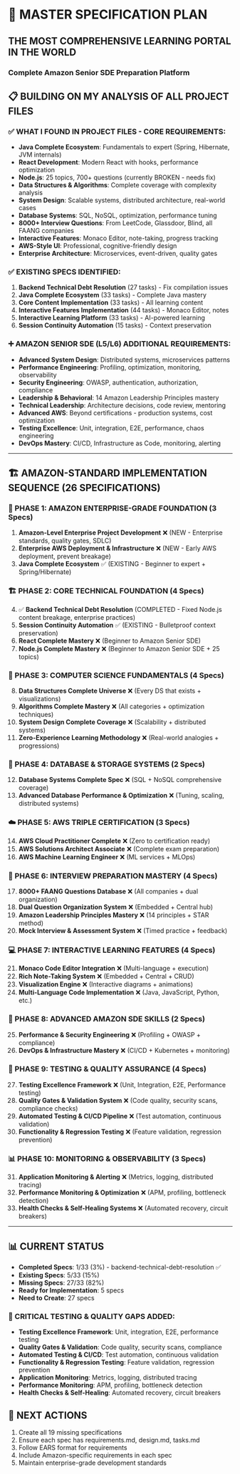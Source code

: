 # 🎯 MASTER SPECIFICATION PLAN
## THE MOST COMPREHENSIVE LEARNING PORTAL IN THE WORLD
### Complete Amazon Senior SDE Preparation Platform

## 📋 **BUILDING ON MY ANALYSIS OF ALL PROJECT FILES**

### **✅ WHAT I FOUND IN PROJECT FILES - CORE REQUIREMENTS:**
- **Java Complete Ecosystem**: Fundamentals to expert (Spring, Hibernate, JVM internals)
- **React Development**: Modern React with hooks, performance optimization
- **Node.js**: 25 topics, 700+ questions (currently BROKEN - needs fix)
- **Data Structures & Algorithms**: Complete coverage with complexity analysis
- **System Design**: Scalable systems, distributed architecture, real-world cases
- **Database Systems**: SQL, NoSQL, optimization, performance tuning
- **8000+ Interview Questions**: From LeetCode, Glassdoor, Blind, all FAANG companies
- **Interactive Features**: Monaco Editor, note-taking, progress tracking
- **AWS-Style UI**: Professional, cognitive-friendly design
- **Enterprise Architecture**: Microservices, event-driven, quality gates

### **✅ EXISTING SPECS IDENTIFIED:**
1. **Backend Technical Debt Resolution** (27 tasks) - Fix compilation issues
2. **Java Complete Ecosystem** (33 tasks) - Complete Java mastery
3. **Core Content Implementation** (33 tasks) - All learning content
4. **Interactive Features Implementation** (44 tasks) - Monaco Editor, notes
5. **Interactive Learning Platform** (33 tasks) - AI-powered learning
6. **Session Continuity Automation** (15 tasks) - Context preservation

### **➕ AMAZON SENIOR SDE (L5/L6) ADDITIONAL REQUIREMENTS:**
- **Advanced System Design**: Distributed systems, microservices patterns
- **Performance Engineering**: Profiling, optimization, monitoring, observability
- **Security Engineering**: OWASP, authentication, authorization, compliance
- **Leadership & Behavioral**: 14 Amazon Leadership Principles mastery
- **Technical Leadership**: Architecture decisions, code review, mentoring
- **Advanced AWS**: Beyond certifications - production systems, cost optimization
- **Testing Excellence**: Unit, integration, E2E, performance, chaos engineering
- **DevOps Mastery**: CI/CD, Infrastructure as Code, monitoring, alerting

---

## 🏗️ **AMAZON-STANDARD IMPLEMENTATION SEQUENCE (26 SPECIFICATIONS)**

### **🚀 PHASE 1: AMAZON ENTERPRISE-GRADE FOUNDATION (3 Specs)**
1. **Amazon-Level Enterprise Project Development** ❌ (NEW - Enterprise standards, quality gates, SDLC)
2. **Enterprise AWS Deployment & Infrastructure** ❌ (NEW - Early AWS deployment, prevent breakage)
3. **Java Complete Ecosystem** ✅ (EXISTING - Beginner to expert + Spring/Hibernate)

### **🏗️ PHASE 2: CORE TECHNICAL FOUNDATION (4 Specs)**
4. ✅ **Backend Technical Debt Resolution** (COMPLETED - Fixed Node.js content breakage, enterprise practices)
5. **Session Continuity Automation** ✅ (EXISTING - Bulletproof context preservation)
6. **React Complete Mastery** ❌ (Beginner to Amazon Senior SDE)
7. **Node.js Complete Mastery** ❌ (Beginner to Amazon Senior SDE + 25 topics)

### **🧠 PHASE 3: COMPUTER SCIENCE FUNDAMENTALS (4 Specs)**
8. **Data Structures Complete Universe** ❌ (Every DS that exists + visualizations)
9. **Algorithms Complete Mastery** ❌ (All categories + optimization techniques)
10. **System Design Complete Coverage** ❌ (Scalability + distributed systems)
11. **Zero-Experience Learning Methodology** ❌ (Real-world analogies + progressions)

### **💾 PHASE 4: DATABASE & STORAGE SYSTEMS (2 Specs)**
12. **Database Systems Complete Spec** ❌ (SQL + NoSQL comprehensive coverage)
13. **Advanced Database Performance & Optimization** ❌ (Tuning, scaling, distributed systems)

### **☁️ PHASE 5: AWS TRIPLE CERTIFICATION (3 Specs)**
14. **AWS Cloud Practitioner Complete** ❌ (Zero to certification ready)
15. **AWS Solutions Architect Associate** ❌ (Complete exam preparation)
16. **AWS Machine Learning Engineer** ❌ (ML services + MLOps)

### **🎯 PHASE 6: INTERVIEW PREPARATION MASTERY (4 Specs)**
17. **8000+ FAANG Questions Database** ❌ (All companies + dual organization)
18. **Dual Question Organization System** ❌ (Embedded + Central hub)
19. **Amazon Leadership Principles Mastery** ❌ (14 principles + STAR method)
20. **Mock Interview & Assessment System** ❌ (Timed practice + feedback)

### **💻 PHASE 7: INTERACTIVE LEARNING FEATURES (4 Specs)**
21. **Monaco Code Editor Integration** ❌ (Multi-language + execution)
22. **Rich Note-Taking System** ❌ (Embedded + Central + CRUD)
23. **Visualization Engine** ❌ (Interactive diagrams + animations)
24. **Multi-Language Code Implementation** ❌ (Java, JavaScript, Python, etc.)

### **🔧 PHASE 8: ADVANCED AMAZON SDE SKILLS (2 Specs)**
25. **Performance & Security Engineering** ❌ (Profiling + OWASP + compliance)
26. **DevOps & Infrastructure Mastery** ❌ (CI/CD + Kubernetes + monitoring)

### **🧪 PHASE 9: TESTING & QUALITY ASSURANCE (4 Specs)**
27. **Testing Excellence Framework** ❌ (Unit, Integration, E2E, Performance testing)
28. **Quality Gates & Validation System** ❌ (Code quality, security scans, compliance checks)
29. **Automated Testing & CI/CD Pipeline** ❌ (Test automation, continuous validation)
30. **Functionality & Regression Testing** ❌ (Feature validation, regression prevention)

### **📊 PHASE 10: MONITORING & OBSERVABILITY (3 Specs)**
31. **Application Monitoring & Alerting** ❌ (Metrics, logging, distributed tracing)
32. **Performance Monitoring & Optimization** ❌ (APM, profiling, bottleneck detection)
33. **Health Checks & Self-Healing Systems** ❌ (Automated recovery, circuit breakers)

---

## 📊 **CURRENT STATUS**
- **Completed Specs**: 1/33 (3%) - backend-technical-debt-resolution ✅
- **Existing Specs**: 5/33 (15%)
- **Missing Specs**: 27/33 (82%)
- **Ready for Implementation**: 5 specs
- **Need to Create**: 27 specs

### **🚨 CRITICAL TESTING & QUALITY GAPS ADDED:**
- **Testing Excellence Framework**: Unit, integration, E2E, performance testing
- **Quality Gates & Validation**: Code quality, security scans, compliance
- **Automated Testing & CI/CD**: Test automation, continuous validation
- **Functionality & Regression Testing**: Feature validation, regression prevention
- **Application Monitoring**: Metrics, logging, distributed tracing
- **Performance Monitoring**: APM, profiling, bottleneck detection
- **Health Checks & Self-Healing**: Automated recovery, circuit breakers

## 🎯 **NEXT ACTIONS**
1. Create all 19 missing specifications
2. Ensure each spec has requirements.md, design.md, tasks.md
3. Follow EARS format for requirements
4. Include Amazon-specific requirements in each spec
5. Maintain enterprise-grade development standards
